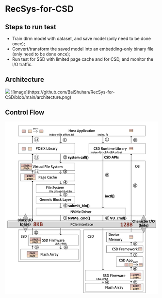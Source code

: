 # RecSys-for-CSD

## Steps to run test

- Train dlrm model with dataset, and save model (only need to be done once);
- Convert/transform the saved model into an embedding-only binary file (only need to be done once);
- Run test for SSD with limited page cache and for CSD, and monitor the I/O traffic.

## Architecture

<img src="[https://img-blog.csdnimg.cn/2020102116384135.png](https://github.com/BaiShuhan/RecSys-for-CSD/blob/main/architecture.png)" width="100px">
![image](https://github.com/BaiShuhan/RecSys-for-CSD/blob/main/architecture.png)

## Control Flow

![image](https://github.com/BaiShuhan/RecSys-for-CSD/blob/main/control%20flow.png)
